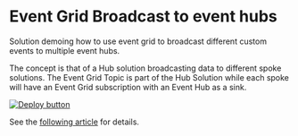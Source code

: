 # Event Grid Broadcast to event hubs

Solution demoing how to use event grid to broadcast different custom events to multiple event hubs.

The concept is that of a Hub solution broadcasting data to different spoke solutions.  The Event Grid Topic is part of the Hub Solution while each spoke will have an Event Grid subscription with an Event Hub as a sink.

[![Deploy button](http://azuredeploy.net/deploybutton.png)](https://portal.azure.com/#create/Microsoft.Template/uri/https%3A%2F%2Fraw.githubusercontent.com%2Fvplauzon%2Fmessaging%2Fmaster%2Fevent-grid-broadcast-2-event-hubs%2Fdeploy.json)

See the [following article](https://vincentlauzon.com/2020/02/25/broadcasting-events-to-multiple-solutions) for details.

